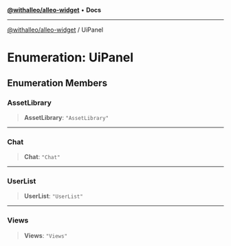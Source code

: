[**@withalleo/alleo-widget**](../README.md) • **Docs**

***

[@withalleo/alleo-widget](../globals.md) / UiPanel

# Enumeration: UiPanel

## Enumeration Members

### AssetLibrary

> **AssetLibrary**: `"AssetLibrary"`

***

### Chat

> **Chat**: `"Chat"`

***

### UserList

> **UserList**: `"UserList"`

***

### Views

> **Views**: `"Views"`
